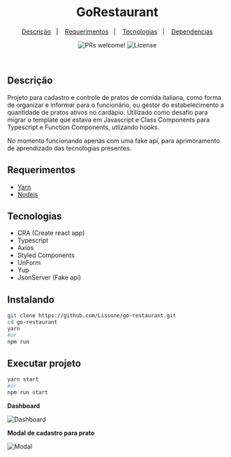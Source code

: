 <h1 align="center">
  GoRestaurant
</h1>

<p align="center">
  <a href="#descrição">Descrição</a>&nbsp;&nbsp;&nbsp;|&nbsp;&nbsp;&nbsp;
  <a href="#requerimentos">Requerimentos</a>&nbsp;&nbsp;&nbsp;|&nbsp;&nbsp;&nbsp;
  <a href="#tecnologias">Tecnologias</a>&nbsp;&nbsp;&nbsp;|&nbsp;&nbsp;&nbsp;
  <a href="#instalando">Dependencias</a>
</p>

<p align="center">
 <img src="https://img.shields.io/static/v1?label=PRs&message=welcome&color=49AA26&labelColor=000000" alt="PRs welcome!" />

  <img alt="License" src="https://img.shields.io/static/v1?label=license&message=MIT&color=49AA26&labelColor=000000">
</p>

<br>

## Descrição
Projeto para cadastro e controle de pratos de comida italiana, como forma de organizar e informar para o funcionário, ou gestor do estabelecimento a quantidade de pratos ativos no cardápio. 
Utilizado como desafio para migrar o template que estava em Javascript e Class Components para Typescript e Function Components, utlizando hooks.

No momento funcionando apenas com uma fake api, para aprimoramento de aprendizado das tecnologias presentes.

## Requerimentos

* [Yarn](https://yarnpkg.com/)
* [Nodejs](https://nodejs.org/en/)

## Tecnologias

- CRA (Create react app)
- Typescript
- Axios
- Styled Components
- UnForm
- Yup
- JsonServer (Fake api)

## Instalando

```bash
git clone https://github.com/Lissone/go-restaurant.git
cd go-restaurant
yarn
#or
npm run
```

## Executar projeto

```bash
yarn start
#or
npm run start
```

**Dashboard**

![Dashboard](https://i.imgur.com/d2O76Sv.png)

**Modal de cadastro para prato**

![Modal](https://i.imgur.com/DT61gFs.png)
